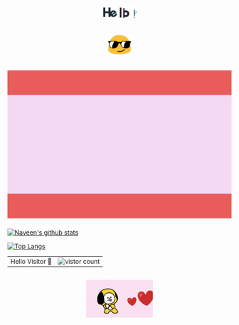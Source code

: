 <!--
**Naveen-nk1/Naveen-nk1** is a ✨ _special_ ✨ repository because its `README.md` (this file) appears on your GitHub profile.
Here are some ideas to get you started:
- 🔭 I’m currently working on ...
- 🌱 I’m currently learning ...
- 👯 I’m looking to collaborate on ...
- 🤔 I’m looking for help with ...
- 💬 Ask me about ...
- 📫 How to reach me: ...
- 😄 Pronouns: ...
- ⚡ Fun fact: ...
-->

<h2 align="center"</h2><img src="https://github.com/N4veenNK/N4veenNK/blob/main/assets/hello.gif" width="80px">

<h2 align="center"</h2><img src="https://github.com/N4veenNK/N4veenNK/blob/main/assets/emoji.gif" width="60px">

<h2 align="center"</h2><img src="https://github.com/N4veenNK/N4veenNK/blob/main/assets/Animated Text.gif" hight="400px" width="600px"> </h2>                                                                                                


[![Naveen's github stats](https://github-readme-stats.vercel.app/api?username=N4veenNK&count_private=true&theme=algolia&show_icons=true&include_all_commits=true&border_radius=18&border_color=f80759&bg_color=1FA2FF,12D8FA,A6FFCB)](https://github.com/N4veenNK)


[![Top Langs](https://github-readme-stats.vercel.app/api/top-langs/?username=N4veenNK&layout=compact&theme=midnight-purple&langs_count=10)](https://github.com/N4veenNK/github-readme-stats)


<table
  <tr
    <h3 align="center"> 
    <td>Hello Visitor 🤗</td>
    <td><img src="https://profile-counter.glitch.me/N4veenNK/count.svg" alt="vistor count" height="30"/></td>
   </h3>
  </tr>
</table>

<h2 align="center"</h2> <img src="https://github.com/N4veenNK/N4veenNK/blob/main/assets/love.gif" width="150px"/>
